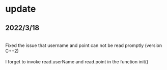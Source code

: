 # update
## 2022/3/18
<br>Fixed the issue that username and point can not be read promptly (version C++2)</br>
<br>I forget to invoke read.userName and read.point in the function init()</br>
